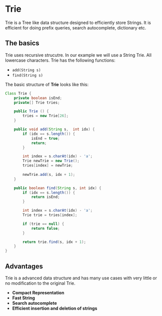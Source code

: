 # Trie

Trie is a Tree like data structure designed to efficiently store Strings. It is efficient for doing prefix queries, search autocomplete, dictionary etc.

## The basics

Trie uses recursive strucutre. In our example we will use a String Trie. All lowercase characters. Trie has the following functions:

- `add(String s)`
- `find(String s)`

The basic structure of **Trie** looks like this:

```Java
Class Trie {
    private boolean isEnd;
    private[] Trie tries;

    public Trie () {
        tries = new Trie[26];
    }

    public void add(String s,  int idx) {
        if (idx == s.length()) {
            isEnd = true;
            return;
        }

        int index = s.charAt(idx) - 'a';
        Trie newTrie = new Trie();
        tries[index] = newTrie;
        
        newTrie.add(s, idx + 1);
    }

    public boolean find(String s, int idx) {
        if (idx == s.length()) {
            return isEnd;
        }

        int index = s.charAt(idx) - 'a';
        Trie trie = tries[index];

        if (trie == null) {
            return false;
        }

        return trie.find(s, idx + 1);
    }
}
```

## Advantages

Trie is a advanced data structure and has many use cases with very little or no modification to the original Trie.

- **Compact Representation**
- **Fast String**
- **Search autocomplete**
- **Efficient insertion and deletion of strings**
